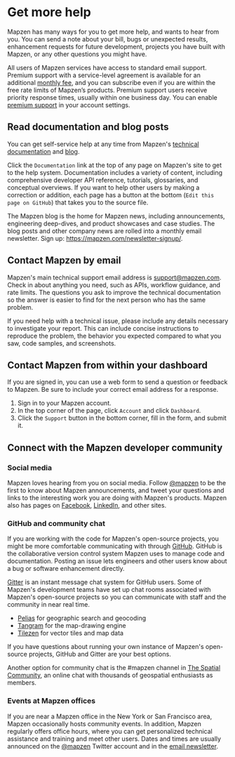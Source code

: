 # Get more help

Mapzen has many ways for you to get more help, and wants to hear from you. You can send a note about your bill, bugs or unexpected results, enhancement requests for future development, projects you have built with Mapzen, or any other questions you might have.

All users of Mapzen services have access to standard email support. Premium support with a service-level agreement is available for an additional [monthly fee](https://mapzen.com/pricing/#premium-support), and you can subscribe even if you are within the free rate limits of Mapzen’s products. Premium support users receive priority response times, usually within one business day. You can enable [premium support](account-settings.md#enable-premium-support) in your account settings.

## Read documentation and blog posts

You can get self-service help at any time from Mapzen's [technical documentation](https://mapzen.com/documentation/) and [blog](https://mapzen.com/blog/).

Click the `Documentation` link at the top of any page on Mapzen's site to get to the help system. Documentation includes a variety of content, including comprehensive developer API reference, tutorials, glossaries, and conceptual overviews. If you want to help other users by making a correction or addition, each page has a button at the bottom (`Edit this page on GitHub`) that takes you to the source file.

The Mapzen blog is the home for Mapzen news, including announcements, engineering deep-dives, and product showcases and case studies. The blog posts and other company news are rolled into a monthly email newsletter. Sign up: https://mapzen.com/newsletter-signup/.

## Contact Mapzen by email

Mapzen's main technical support email address is support@mapzen.com. Check in about anything you need, such as APIs, workflow guidance, and rate limits. The questions you ask to improve the technical documentation so the answer is easier to find for the next person who has the same problem.

If you need help with a technical issue, please include any details necessary to investigate your report. This can include concise instructions to reproduce the problem, the behavior you expected compared to what you saw, code samples, and screenshots.

## Contact Mapzen from within your dashboard

If you are signed in, you can use a web form to send a question or feedback to Mapzen. Be sure to include your correct email address for a response.

1. Sign in to your Mapzen account.
2. In the top corner of the page, click `Account` and click `Dashboard`.
3. Click the `Support` button in the bottom corner, fill in the form, and submit it.

## Connect with the Mapzen developer community

### Social media

Mapzen loves hearing from you on social media. Follow [@mapzen](https://twitter.com/mapzen) to be the first to know about Mapzen announcements, and tweet your questions and links to the interesting work you are doing with Mapzen's products. Mapzen also has pages on [Facebook](https://www.facebook.com/gomapzen), [LinkedIn](https://www.linkedin.com/company/mapzen), and other sites.

### GitHub and community chat

If you are working with the code for Mapzen's open-source projects, you might be more comfortable communicating with through [GitHub](https://github.com). GitHub is the collaborative version control system Mapzen uses to manage code and documentation. Posting an issue lets engineers and other users know about a bug or software enhancement directly.

[Gitter](https://gitter.im) is an instant message chat system for GitHub users. Some of Mapzen's development teams have set up chat rooms associated with Mapzen's open-source projects so you can communicate with staff and the community in near real time.

- [Pelias](https://gitter.im/pelias/pelias) for geographic search and geocoding
- [Tangram](https://gitter.im/tangrams/tangram-chat) for the map-drawing engine
- [Tilezen](https://gitter.im/tilezen/tilezen-chat) for vector tiles and map data

If you have questions about running your own instance of Mapzen's open-source projects, GitHub and Gitter are your best options.

Another option for community chat is the #mapzen channel in [The Spatial Community](http://thespatialcommunity.org/), an online chat with thousands of geospatial enthusiasts as members.  

### Events at Mapzen offices

If you are near a Mapzen office in the New York or San Francisco area, Mapzen occasionally hosts community events. In addition, Mapzen regularly offers office hours, where you can get personalized technical assistance and training and meet other users. Dates and times are usually announced on the [@mapzen](https://twitter.com/mapzen) Twitter account and in the [email newsletter](https://mapzen.com/newsletter-signup/).
